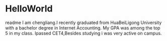 # HelloWorld
readme
I am chengliang.I recently graduated from HuaBeiLigong University with a bachelor degree in Internet Accounting. My GPA was among the top 5 in my class. Ipassed CET4,Besides studying i was very active on campus.

